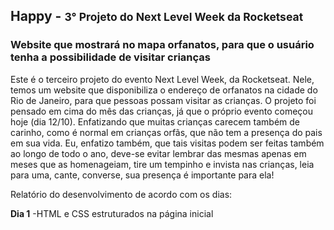 ## Happy - <small>3° Projeto do Next Level Week da Rocketseat</small>
### Website que mostrará no mapa orfanatos, para que o usuário tenha a possibilidade de visitar crianças

Este é o terceiro projeto do evento Next Level Week, da Rocketseat. Nele, temos um website que disponibiliza o endereço de orfanatos na cidade do Rio de Janeiro, para que pessoas possam visitar as crianças.
O projeto foi pensado em cima do mês das crianças, já que o próprio evento começou hoje (dia 12/10). Enfatizando que muitas crianças carecem também de carinho, como é normal em crianças orfãs, que não tem a presença do pais em sua vida.
Eu, enfatizo também, que tais visitas podem ser feitas também ao longo de todo o ano, deve-se evitar lembrar das mesmas apenas em meses que as homenageiam, tire um tempinho e invista nas crianças, leia para uma, cante, converse, sua presença é importante para ela!

Relatório do desenvolvimento de acordo com os dias:

**Dia 1** -HTML e CSS estruturados na página inicial
